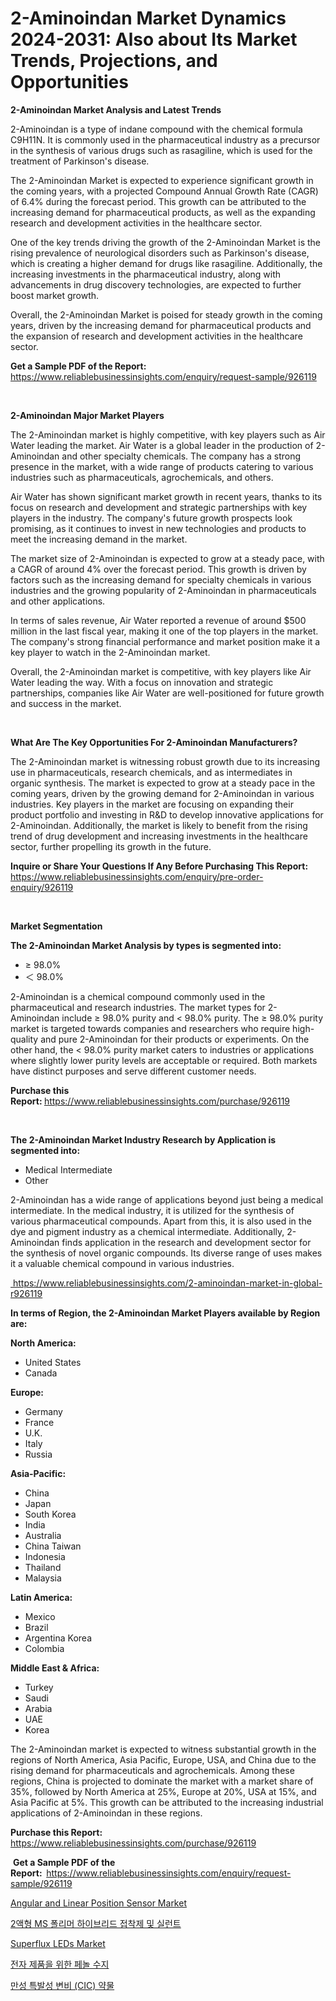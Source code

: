 <p><h1>2-Aminoindan Market Dynamics 2024-2031: Also about Its Market Trends, Projections, and Opportunities</h1></p><p><strong>2-Aminoindan Market Analysis and Latest Trends</strong></p>
<p><p>2-Aminoindan is a type of indane compound with the chemical formula C9H11N. It is commonly used in the pharmaceutical industry as a precursor in the synthesis of various drugs such as rasagiline, which is used for the treatment of Parkinson's disease.</p><p>The 2-Aminoindan Market is expected to experience significant growth in the coming years, with a projected Compound Annual Growth Rate (CAGR) of 6.4% during the forecast period. This growth can be attributed to the increasing demand for pharmaceutical products, as well as the expanding research and development activities in the healthcare sector.</p><p>One of the key trends driving the growth of the 2-Aminoindan Market is the rising prevalence of neurological disorders such as Parkinson's disease, which is creating a higher demand for drugs like rasagiline. Additionally, the increasing investments in the pharmaceutical industry, along with advancements in drug discovery technologies, are expected to further boost market growth.</p><p>Overall, the 2-Aminoindan Market is poised for steady growth in the coming years, driven by the increasing demand for pharmaceutical products and the expansion of research and development activities in the healthcare sector.</p></p>
<p><strong>Get a Sample PDF of the Report:&nbsp;</strong> <a href="https://www.reliablebusinessinsights.com/enquiry/request-sample/926119">https://www.reliablebusinessinsights.com/enquiry/request-sample/926119</a></p>
<p>&nbsp;</p>
<p><strong>2-Aminoindan Major Market Players</strong></p>
<p><p>The 2-Aminoindan market is highly competitive, with key players such as Air Water leading the market. Air Water is a global leader in the production of 2-Aminoindan and other specialty chemicals. The company has a strong presence in the market, with a wide range of products catering to various industries such as pharmaceuticals, agrochemicals, and others.</p><p>Air Water has shown significant market growth in recent years, thanks to its focus on research and development and strategic partnerships with key players in the industry. The company's future growth prospects look promising, as it continues to invest in new technologies and products to meet the increasing demand in the market.</p><p>The market size of 2-Aminoindan is expected to grow at a steady pace, with a CAGR of around 4% over the forecast period. This growth is driven by factors such as the increasing demand for specialty chemicals in various industries and the growing popularity of 2-Aminoindan in pharmaceuticals and other applications.</p><p>In terms of sales revenue, Air Water reported a revenue of around $500 million in the last fiscal year, making it one of the top players in the market. The company's strong financial performance and market position make it a key player to watch in the 2-Aminoindan market.</p><p>Overall, the 2-Aminoindan market is competitive, with key players like Air Water leading the way. With a focus on innovation and strategic partnerships, companies like Air Water are well-positioned for future growth and success in the market.</p></p>
<p>&nbsp;</p>
<p><strong>What Are The Key Opportunities For 2-Aminoindan Manufacturers?</strong></p>
<p><p>The 2-Aminoindan market is witnessing robust growth due to its increasing use in pharmaceuticals, research chemicals, and as intermediates in organic synthesis. The market is expected to grow at a steady pace in the coming years, driven by the growing demand for 2-Aminoindan in various industries. Key players in the market are focusing on expanding their product portfolio and investing in R&D to develop innovative applications for 2-Aminoindan. Additionally, the market is likely to benefit from the rising trend of drug development and increasing investments in the healthcare sector, further propelling its growth in the future.</p></p>
<p><strong>Inquire or Share Your Questions If Any Before Purchasing This Report:</strong> <a href="https://www.reliablebusinessinsights.com/enquiry/pre-order-enquiry/926119">https://www.reliablebusinessinsights.com/enquiry/pre-order-enquiry/926119</a></p>
<p>&nbsp;</p>
<p><strong>Market Segmentation</strong></p>
<p><strong>The 2-Aminoindan Market Analysis by types is segmented into:</strong></p>
<p><ul><li>≥ 98.0%</li><li>＜ 98.0%</li></ul></p>
<p><p>2-Aminoindan is a chemical compound commonly used in the pharmaceutical and research industries. The market types for 2-Aminoindan include ≥ 98.0% purity and < 98.0% purity. The ≥ 98.0% purity market is targeted towards companies and researchers who require high-quality and pure 2-Aminoindan for their products or experiments. On the other hand, the < 98.0% purity market caters to industries or applications where slightly lower purity levels are acceptable or required. Both markets have distinct purposes and serve different customer needs.</p></p>
<p><strong>Purchase this Report:&nbsp;</strong><a href="https://www.reliablebusinessinsights.com/purchase/926119">https://www.reliablebusinessinsights.com/purchase/926119</a></p>
<p>&nbsp;</p>
<p><strong>The 2-Aminoindan Market Industry Research by Application is segmented into:</strong></p>
<p><ul><li>Medical Intermediate</li><li>Other</li></ul></p>
<p><p>2-Aminoindan has a wide range of applications beyond just being a medical intermediate. In the medical industry, it is utilized for the synthesis of various pharmaceutical compounds. Apart from this, it is also used in the dye and pigment industry as a chemical intermediate. Additionally, 2-Aminoindan finds application in the research and development sector for the synthesis of novel organic compounds. Its diverse range of uses makes it a valuable chemical compound in various industries.</p></p>
<p><a href="https://www.reliablebusinessinsights.com/2-aminoindan-market-in-global-r926119">&nbsp;https://www.reliablebusinessinsights.com/2-aminoindan-market-in-global-r926119</a></p>
<p><strong>In terms of Region, the 2-Aminoindan Market Players available by Region are:</strong></p>
<p>
    <p> <strong> North America: </strong>
        <ul>
            <li>United States</li>
            <li>Canada</li>
        </ul>
        </p> 
    <p> <strong> Europe: </strong>
        <ul>
            <li>Germany</li>
            <li>France</li>
            <li>U.K.</li>
            <li>Italy</li>
            <li>Russia</li>
        </ul>
        </p> 
    <p> <strong> Asia-Pacific: </strong>
        <ul>
            <li>China</li>
            <li>Japan</li>
            <li>South Korea</li>
            <li>India</li>
            <li>Australia</li>
            <li>China Taiwan</li>
            <li>Indonesia</li>
            <li>Thailand</li>
            <li>Malaysia</li>
        </ul>
        </p> 
    <p> <strong> Latin America: </strong>
        <ul>
            <li>Mexico</li>
            <li>Brazil</li>
            <li>Argentina Korea</li>
            <li>Colombia</li>
        </ul>
        </p> 
    <p> <strong> Middle East & Africa: </strong>
        <ul>
            <li>Turkey</li>
            <li>Saudi</li>
            <li>Arabia</li>
            <li>UAE</li>
            <li>Korea</li>
        </ul>
    </p>
    </p>
<p><p>The 2-Aminoindan market is expected to witness substantial growth in the regions of North America, Asia Pacific, Europe, USA, and China due to the rising demand for pharmaceuticals and agrochemicals. Among these regions, China is projected to dominate the market with a market share of 35%, followed by North America at 25%, Europe at 20%, USA at 15%, and Asia Pacific at 5%. This growth can be attributed to the increasing industrial applications of 2-Aminoindan in these regions.</p></p>
<p><strong>Purchase this Report: </strong><a href="https://www.reliablebusinessinsights.com/purchase/926119">https://www.reliablebusinessinsights.com/purchase/926119</a></p>
<p>&nbsp;<strong>Get a Sample PDF of the Report:&nbsp;&nbsp;</strong><a href="https://www.reliablebusinessinsights.com/enquiry/request-sample/926119">https://www.reliablebusinessinsights.com/enquiry/request-sample/926119</a></p>
<p><strong></strong></p>
<p><p><a href="https://issuu.com/reportprime-2/docs/angular-and-linear-position-sensor-market-size-203">Angular and Linear Position Sensor Market</a></p><p><a href="https://medium.com/@simeonbode1/quot-%EC%9D%B4%EC%A4%91%EC%84%B1-%EC%BB%B4%ED%8F%AC%EB%84%8C%ED%8A%B8-ms-%ED%8F%B4%EB%A6%AC%EB%A8%B8-%ED%95%98%EC%9D%B4%EB%B8%8C%EB%A6%AC%EB%93%9C-%EC%A0%91%EC%B0%A9%EC%A0%9C-%EB%B0%8F-%EB%B0%80%ED%8F%90%EB%AC%BC-%EC%8B%9C%EC%9E%A5-%EB%B6%84%EC%84%9D-%EA%B8%80%EB%A1%9C%EB%B2%8C-%EC%82%B0%EC%97%85-%EC%A0%84%EB%A7%9D-%EB%B0%8F-%EC%98%88%EC%B8%A1-2024%EB%85%84%EB%B6%80%ED%84%B0-2031%EB%85%84-quot-899f3899a7c5">2액형 MS 폴리머 하이브리드 접착제 및 실런트</a></p><p><a href="https://issuu.com/reportprime-2/docs/superflux-leds-market-size-2030.pptx">Superflux LEDs Market</a></p><p><a href="https://medium.com/@josefarice/%EC%A0%84%EC%9E%90-%EC%A0%9C%ED%92%88-%EC%8B%9C%EC%9E%A5%EC%9D%84-%EC%9C%84%ED%95%9C-%ED%8E%98%EB%86%80-%EC%88%98%EC%A7%80-%EB%B6%84%EC%84%9D-%EA%B8%80%EB%A1%9C%EB%B2%8C-%EC%82%B0%EC%97%85-%EC%A0%84%EB%A7%9D-%EB%B0%8F-%EC%98%88%EC%B8%A1-2024%EB%85%84%EB%B6%80%ED%84%B0-2031%EB%85%84-6a06cbfeb274">전자 제품을 위한 페놀 수지</a></p><p><a href="https://github.com/msujons1512/Market-Research-Report-List-1/blob/main/834617593216.md">만성 특발성 변비 (CIC) 약물</a></p></p>